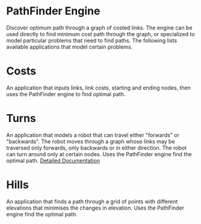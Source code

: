 # PathFinder Engine
Discover optimum path through a graph of costed links.  The engine can be used directly to find minimum cost path through the graph, or specialized to model particular problems that need to find paths.  The following lists available applications that model certain problems.

# Costs
An application that inputs links, link costs, starting and ending nodes, then uses the PathFinder engine to find optimal path.

# Turns
An application that models a robot that can travel either "forwards" or "backwards". The robot moves through a graph whose links may be traversed only forwards, only backwards or in either direction. The robot can turn around only at certain nodes.  Uses the PathFinder engine find the optimal path.  [Detailed Documentation](https://github.com/JamesBremner/PathFinder/wiki/Turns)

# Hills
An application that finds a path through a grid of points with different elevations that minimises the changes in elevation. Uses the PathFinder engine find the optimal path.
